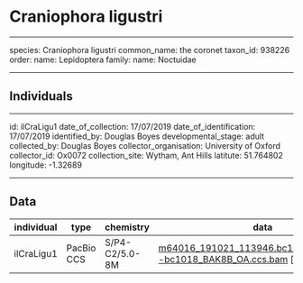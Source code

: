 # Craniophora ligustri

---
species: Craniophora ligustri
common_name: the coronet
taxon_id: 938226
order:
  name: Lepidoptera
family:
  name: Noctuidae

---

## Individuals

---
id: ilCraLigu1
date_of_collection: 17/07/2019
date_of_identification: 17/07/2019
identified_by: Douglas Boyes
developmental_stage: adult
collected_by: Douglas Boyes
collector_organisation: University of Oxford
collector_id: Ox0072
collection_site: Wytham, Ant Hills
latitute: 51.764802
longitude: -1.32689

---

## Data

| individual | type       | chemistry      | data |
| ---------- | ---------- | -------------- | ---- |
| ilCraLigu1 | PacBio CCS | S/P4-C2/5.0-8M | [m64016_191021_113946.bc1018_BAK8B_OA--bc1018_BAK8B_OA.ccs.bam](https://darwin.cog.sanger.ac.uk/insects/Craniophora_ligustri/ilCraLigu1/genomic_data/pacbio/m64016_191021_113946.bc1018_BAK8B_OA--bc1018_BAK8B_OA.ccs.bam) [[pbi](https://darwin.cog.sanger.ac.uk/insects/Craniophora_ligustri/ilCraLigu1/genomic_data/pacbio/m64016_191021_113946.bc1018_BAK8B_OA--bc1018_BAK8B_OA.ccs.bam.pbi)]|
